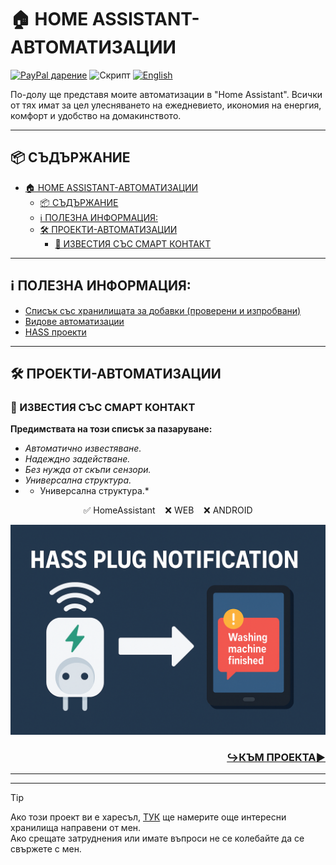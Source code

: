 # 🏠 HOME ASSISTANT-АВТОМАТИЗАЦИИ
[![PayPal дарение](https://img.shields.io/badge/PayPal-Дари-синьо?logo=paypal)](https://www.paypal.com/donate/?hosted_button_id=AAWFZVF2XCP5A)
![Скрипт](https://img.shields.io/badge/logo-yaml-green?logo=yaml)
[![English](https://img.shields.io/badge/EN_English-language-green?logo=translate&labelColor=gray&style=flat-square&link=https://example.com/bg)](README.md)

По-долу ще представя моите автоматизации в "Home Assistant". Всички от тях имат за цел улесняването на ежедневието, икономия на енергия, комфорт и удобство на домакинството.

---

## 📦 СЪДЪРЖАНИЕ

- [🏠 HOME ASSISTANT-АВТОМАТИЗАЦИИ](#-home-assistant-автоматизации)
  - [📦 СЪДЪРЖАНИЕ](#-съдържание)
  - [ℹ️ ПОЛЕЗНА ИНФОРМАЦИЯ:](#ℹ️-полезна-информация)
  - [🛠️ ПРОЕКТИ-АВТОМАТИЗАЦИИ](#️-проекти-автоматизации)
    - [🛜 ИЗВЕСТИЯ СЪС СМАРТ КОНТАКТ](#-известия-със-смарт-контакт)

---

## ℹ️ ПОЛЕЗНА ИНФОРМАЦИЯ:
- [Списък със хранилищата за добавки (проверени и изпробвани)]([/add-on%20repositorys.md](https://github.com/Bacard1/homeassistant/blob/110cbf6383a4612eebb80f92a268756654db6cf4/add-on_repositorys.md))
- [Видове автоматизации](https://github.com/Bacard1/homeassistant/blob/110cbf6383a4612eebb80f92a268756654db6cf4/automations/BG.md)
- [HASS проекти](https://github.com/Bacard1/homeassistant.git)

---

## 🛠️ ПРОЕКТИ-АВТОМАТИЗАЦИИ

### 🛜 ИЗВЕСТИЯ СЪС СМАРТ КОНТАКТ
**Предимствата на този списък за пазаруване:**
- *Автоматично известяване.*
- *Надеждно задействане.*
- *Без нужда от скъпи сензори.*
- *Универсална структура.*
- * Универсална структура.*

<p align="center">✅ HomeAssistant    ❌ WEB    ❌ ANDROID</p>

![Създаване/Интегриране на Zigbee мрежа](/img/plug_notifications_banner.png)

<h3 align="right">

[**↪️КЪМ ПРОЕКТА▶️**](https://github.com/Bacard1/HASS-plug-notification.git)
</h3>

---
---
> [!TIP]
> Ако този проект ви е харесъл, [ТУК](https://github.com/Bacard1?tab=repositories) ще намерите още интересни хранилища направени от мен.<br>
> Ако срещате затруднения или имате въпроси не се колебайте да се свържете с мен.